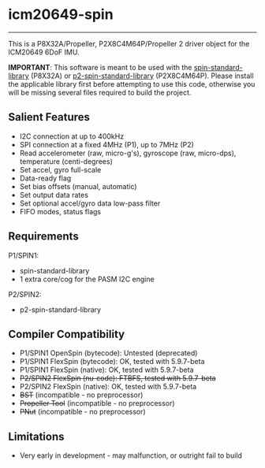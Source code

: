 # icm20649-spin 
---------------

This is a P8X32A/Propeller, P2X8C4M64P/Propeller 2 driver object for the ICM20649 6DoF IMU.

**IMPORTANT**: This software is meant to be used with the [spin-standard-library](https://github.com/avsa242/spin-standard-library) (P8X32A) or [p2-spin-standard-library](https://github.com/avsa242/p2-spin-standard-library) (P2X8C4M64P). Please install the applicable library first before attempting to use this code, otherwise you will be missing several files required to build the project.

## Salient Features

* I2C connection at up to 400kHz
* SPI connection at a fixed 4MHz (P1), up to 7MHz (P2)
* Read accelerometer (raw, micro-g's), gyroscope (raw, micro-dps), temperature (centi-degrees)
* Set accel, gyro full-scale
* Data-ready flag
* Set bias offsets (manual, automatic)
* Set output data rates
* Set optional accel/gyro data low-pass filter
* FIFO modes, status flags

## Requirements

P1/SPIN1:
* spin-standard-library
* 1 extra core/cog for the PASM I2C engine

P2/SPIN2:
* p2-spin-standard-library

## Compiler Compatibility

* P1/SPIN1 OpenSpin (bytecode): Untested (deprecated)
* P1/SPIN1 FlexSpin (bytecode): OK, tested with 5.9.7-beta
* P1/SPIN1 FlexSpin (native): OK, tested with 5.9.7-beta
* ~~P2/SPIN2 FlexSpin (nu-code): FTBFS, tested with 5.9.7-beta~~
* P2/SPIN2 FlexSpin (native): OK, tested with 5.9.7-beta
* ~~BST~~ (incompatible - no preprocessor)
* ~~Propeller Tool~~ (incompatible - no preprocessor)
* ~~PNut~~ (incompatible - no preprocessor)

## Limitations

* Very early in development - may malfunction, or outright fail to build

